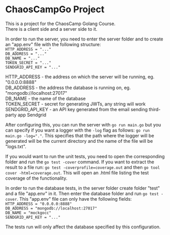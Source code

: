 # ChaosCampGo Project

This is a project for the ChaosCamp Golang Course.\
There is a client side and a server side to it. <br/>

In order to run the server, you need to enter the server folder and to create an "app.env" file with the following structure:\
`HTTP_ADDRESS = "..."`\
`DB_ADDRESS = "..."`\
`DB_NAME = "..."`\
`TOKEN_SECRET = "..."`\
`SENDGRID_API_KEY = "..."` <br/>

HTTP_ADDRESS - the address on which the server will be running, eg. "0.0.0.0:8888"\
DB_ADDRESS - the address the database is running on, eg. "mongodb://localhost:27017"\
DB_NAME - the name of the database\
TOKEN_SECRET - secret for generating JWTs, any string will work\
SENDGRID_API_KEY - an API key generated from the email sending third-party app Sendgrid <br/>

After configuring this, you can run the server with `go run main.go` but you can specify if you want a logger with the `-log` flag as follows: `go run main.go -log="."`. This specifies that the path where the logger will be generated will be the current directory and the name of the file will be "logs.txt". <br/>

If you would want to run the unit tests, you need to open the corresponding folder and run the `go test -cover` command. If you want to extract the result to a file run: `go test -coverprofile=coverage.out` and then `go tool cover -html=coverage.out`. This will open an .html file listing the test coverage of the functionality. <br/>

In order to run the database tests, in the server folder create folder "test" and a file "app.env" in it. Then enter the database folder and run `go test -cover`. This "app.env" file can only have the following fields:\
`HTTP_ADDRESS = "0.0.0.0:8888"`\
`DB_ADDRESS = "mongodb://localhost:27017"`\
`DB_NAME = "mockgocc"`\
`SENDGRID_API_KEY = "..."` <br/>

The tests run will only affect the database specified by this configuration. <br/>
